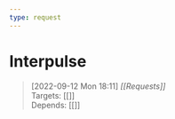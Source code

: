 ```yaml
---
type: request 
---
```

# Interpulse

> [2022-09-12 Mon 18:11] _[[Requests]]_ <br/>
> Targets: [[]] <br/>
> Depends: [[]]
